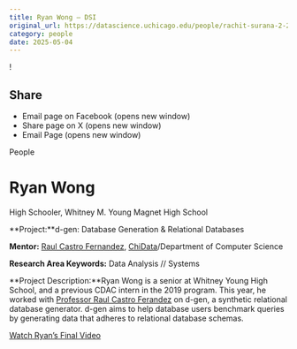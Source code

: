 ```yaml
---
title: Ryan Wong – DSI
original_url: https://datascience.uchicago.edu/people/rachit-surana-2-2
category: people
date: 2025-05-04
---
```


<!-- Table-like structure detected -->

!

## Share

* Email page on Facebook (opens new window)
* Share page on X (opens new window)
* Email Page (opens new window)

<!-- Table-like structure detected -->

People

# Ryan Wong

High Schooler, Whitney M. Young Magnet High School

**Project:**d-gen: Database Generation & Relational Databases

**Mentor:** [Raul Castro Fernandez](https://computerscience.uchicago.edu/people/profile/raul-castro-fernandez/), [ChiData](https://data.cs.uchicago.edu/)/Department of Computer Science

**Research Area Keywords:** Data Analysis // Systems

**Project Description:**Ryan Wong is a senior at Whitney Young High School, and a previous CDAC intern in the 2019 program. This year, he worked with [Professor Raul Castro Ferandez](https://computerscience.uchicago.edu/people/profile/raul-castro-fernandez/) on d-gen, a synthetic relational database generator. d-gen aims to help database users benchmark queries by generating data that adheres to relational database schemas.

[Watch Ryan’s Final Video](https://www.youtube.com/watch?v=qPmuSZtiiiQ&list=PL0IrIAIuK93E7cbGQFuGn8NWltNYDwxMh&index=25)